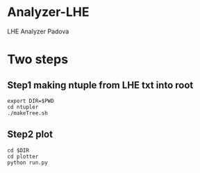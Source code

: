 # Analyzer-LHE
LHE Analyzer Padova

# Two steps
## Step1 making ntuple from LHE txt into root
```
export DIR=$PWD
cd ntupler
./makeTree.sh
```
## Step2 plot
```
cd $DIR
cd plotter
python run.py
```
